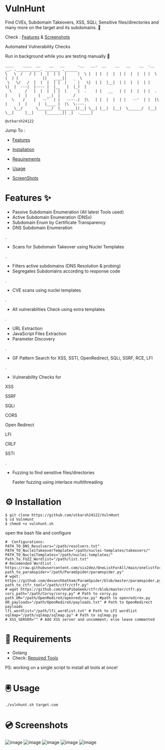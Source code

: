 # VulnHunt
Find CVEs, Subdomain Takeovers, XSS, SQLi, Sensitive files/directories and many more on the target and its subdomains. 💯 

Check : [Features](https://github.com/utkarsh24122/VulnHunt/blob/main/README.md#features-) & [Screenshots](https://github.com/utkarsh24122/VulnHunt/blob/main/README.md#-screenshots)

Automated Vulnerability Checks

Run in background while you are testing manually 🍕

```
____    ____  __    __   __      .__   __.  __    __   __    __  .__   __. .___________. _______ .______  
\   \  /   / |  |  |  | |  |     |  \ |  | |  |  |  | |  |  |  | |  \ |  | |           ||   ____||   _  \ 
 \   \/   /  |  |  |  | |  |     |   \|  | |  |__|  | |  |  |  | |   \|  |  ---|  |---- |  |__   |  |_)  |
  \      /   |  |  |  | |  |     |  .    | |   __   | |  |  |  | |  .    |     |  |     |   __|  |      / 
   \    /    |   --'  | |   ----.|  |\   | |  |  |  | |   --'  | |  |\   |     |  |     |  |____ |  |\  \----.
    \__/      \______/  |_______||__| \__| |__|  |__|  \______/  |__| \__|     |__|     |_______|| _|  ._____|
                                                                   	                         @utkarsh24122 
```

Jump To :

- [Features](https://github.com/utkarsh24122/VulnHunt/blob/main/README.md#features-)                

- [Installation](https://github.com/utkarsh24122/VulnHunt/blob/main/README.md#-installation)

- [Requirements](https://github.com/utkarsh24122/VulnHunt/blob/main/README.md#-requirements)

- [Usage](https://github.com/utkarsh24122/VulnHunt/blob/main/README.md#-usage)

- [ScreenShots](https://github.com/utkarsh24122/VulnHunt/blob/main/README.md#-screenshots)


# Features ✨


- Passive Subdomain Enumeration (All latest Tools used)
- Active Subdomain Enumeration  (DNSx)
- Subdomain Enum by Certificate Transparency
- DNS Subdomain Enumeration

.

- Scans for Subdomain Takeover using Nuclei Templates

.

- Filters active subdomains (DNS Resolution & probing)
- Segregates Subdomains according to response code

.

- CVE scans using nuclei templates 

.

- All vulnerabilties Check using extra templates  

.
- URL Extraction
- JavaScript Files Extraction
- Parameter Discovery

.

- GF Pattern Search for XSS, SSTI, OpenRedirect, SQLi, SSRF, RCE, LFI

.

- Vulnerability Checks for 

XSS

SSRF

SQLi

CORS

Open Redirect

LFI

CRLF

SSTI

.

- Fuzzing to find sensitive files/directories

  Faster fuzzing using interlace multithreading

# ⚙ Installation
```
$ git clone https://github.com/utkarsh24122/VulnHunt
$ cd VulnHunt
$ chmod +x vulnhunt.sh

```
open the bash file and configure
```
#  Configurations:
PATH_TO_DNS_Resolvers="/path/resolvers.txt"
PATH_TO_NucleiTakeoverTemplate="/path/nuclei-templates/takeovers/"
PATH_TO_NucleiTemplates="/path/nuclei-templates/"
Path_To_FUZZ_Wordlist="/path/list.txt" 
# Recomended Wordlist : https://raw.githubusercontent.com/six2dez/OneListForAll/main/onelistforallshort.txt
path_to_paramspider="/path/ParamSpider/paramspider.py" 
# wget: https://github.com/devanshbatham/ParamSpider/blob/master/paramspider.py
path_to_ctfr_tool="/path/ctfr/ctfr.py"
# wget https://github.com/UnaPibaGeek/ctfr/blob/master/ctfr.py
cors_path="/path/Corsy/corsy.py" # Path to corsy.py 
path_OR="/path/OpenRedireX/openredirex.py" #path to openredirex.py
OR_payloads="/path/OpenRedireX/payloads.txt" # Path to OpenRedirect payloads
lfi_wordlist="/path/lfi_wordlist.txt" # Path to LFI wordlist
sqlmap="/path/sqlmap/sqlmap.py" # Path to sqlmap.py
# XSS_SERVER="" # Add XSS server and uncomment; else leave commented
```
# 📌 Requirements
- Golang
- Check: [Required Tools](https://github.com/utkarsh24122/VulnHunt/blob/main/Required_tools.md)

PS: working on a single script to install all tools at once!

# 🖲 Usage
```
./vulnhunt.sh target.com
```

# 💿 Screenshots
![image](https://user-images.githubusercontent.com/54320208/122884741-118f7b80-d35c-11eb-92ce-fb94390bb1d7.png)
![image](https://user-images.githubusercontent.com/54320208/122885320-9bd7df80-d35c-11eb-905b-2e6087a9e3ae.png)
![image](https://user-images.githubusercontent.com/54320208/122885474-bf028f00-d35c-11eb-8a95-fd4d717d1977.png)
![image](https://user-images.githubusercontent.com/54320208/122885559-d04b9b80-d35c-11eb-9fc5-3ed921f0e79a.png)
![image](https://user-images.githubusercontent.com/54320208/122885719-f5d8a500-d35c-11eb-8dba-fed506185433.png)


